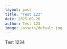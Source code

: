 ```yaml
---
layout: post
title: "Test 123"
date: 2025-09-20
author: Test 123
image: /assets/default.jpg
---
```


Test 1234